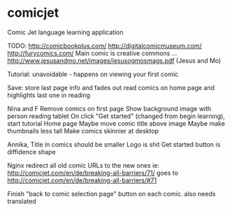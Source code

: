 # comicjet
Comic Jet language learning application


TODO:
http://comicbookplus.com/
http://digitalcomicmuseum.com/
http://furycomics.com/
Main comic is creative commons ... http://www.jesusandmo.net/images/jesusogmosmags.pdf (Jesus and Mo)

Tutorial:
	unavoidable - happens on viewing your first comic

Save:
	store last page info and fades out read comics on home page and highlights last one in reading

Nina and F
	Remove comics on first page
		Show background image with person reading tablet
		On click "Get started" (changed from begin learning), start tutorial
	Home page
		Maybe move comic title above image
		Maybe make thumbnails less tall
	Make comics skinnier at desktop

Annika,
	Title in comics should be smaller
	Logo is shit 
	Get started button is diffidence shape

Nginx redirect all old comic URLs to the new ones
	ie: http://comicjet.com/en/de/breaking-all-barriers/71/ goes to http://comicjet.com/en/de/breaking-all-barriers/#71

Finish "back to comic selection page" button on each comic.
	also needs translated

